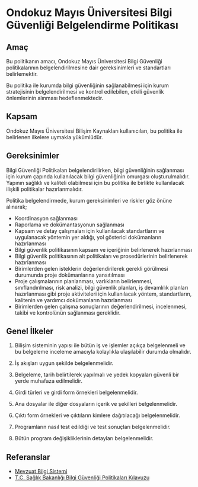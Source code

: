 Ondokuz Mayıs Üniversitesi Bilgi Güvenliği Belgelendirme Politikası
===================================================================

Amaç
----

Bu politikanın amacı, Ondokuz Mayıs Üniversitesi Bilgi Güvenliği politikalarının
belgelendirilmesine dair gereksinimleri ve standartları belirlemektir.

Bu politika ile kurumda bilgi güvenliğinin sağlanabilmesi için kurum
stratejisinin belgelendirilmesi ve kontrol edilebilen, etkili güvenlik
önlemlerinin alınması hedeflenmektedir.

Kapsam
------

Ondokuz Mayıs Üniversitesi Bilişim Kaynakları kullanıcıları, bu politika ile
belirlenen ilkelere uymakla yükümlüdür.

Gereksinimler
-------------

Bilgi Güvenliği Politikaları belgelendirilirken, bilgi güvenliğinin sağlanması
için kurum çapında kullanılacak bilgi güvenliğinin omurgası oluşturulmalıdır.
Yapının sağlıklı ve kaliteli olabilmesi için bu politika ile birlikte
kullanılacak ilişkili politikalar hazırlanmalıdır.

Politika belgelendirmede, kurum gereksinimleri ve riskler göz önüne alınarak;

- Koordinasyon sağlanması
- Raporlama ve dokümantasyonun sağlanması
- Kapsam ve detay çalışmaları için kullanılacak standartların ve uygulanacak
  yöntemin yer aldığı, yol gösterici dokümanların hazırlanması
- Bilgi güvenlik politikasının kapsam ve içeriğinin belirlenerek hazırlanması
- Bilgi güvenlik politikasının alt politikaları ve prosedürlerinin belirlenerek
  hazırlanması
- Birimlerden gelen isteklerin değerlendirilerek gerekli görülmesi durumunda
  proje dokümanlarına yansıtılması
- Proje çalışmalarının planlanması, varlıkların belirlenmesi, sınıflandırılması,
  risk analizi, bilgi güvenlik planları, iş devamlılık planları hazırlanması
  gibi proje aktiviteleri için kullanılacak yöntem, standartların, kalitenin ve
  yardımcı dokümanların hazırlanması
- Birimlerden gelen çalışma sonuçlarının değerlendirilmesi, incelenmesi, takibi
  ve kontrolünün sağlanması gereklidir.

Genel İlkeler
------------

1. Bilişim sisteminin yapısı ile bütün iş ve işlemler açıkça belgelenmeli ve bu
   belgeleme inceleme amacıyla kolaylıkla ulaşılabilir durumda olmalıdır.

1. İş akışları uygun şekilde belgelenmelidir.

1. Belgeleme, tarih belirtilerek yapılmalı ve yedek kopyaları güvenli bir yerde
   muhafaza edilmelidir.

1. Girdi türleri ve girdi form örnekleri belgelenmelidir.

1. Ana dosyalar ile diğer dosyaların içerik ve şekilleri belgelenmelidir.

1. Çıktı form örnekleri ve çıktıların kimlere dağıtılacağı belgelenmelidir.

1. Programların nasıl test edildiği ve test sonuçları belgelenmelidir.

1. Bütün program değişikliklerinin detayları belgelenmelidir.

Referanslar
----------

- [Mevzuat Bilgi Sistemi](http://mevzuat.basbakanlik.gov.tr/Metin.Aspx?MevzuatKod=7.5.19880&MevzuatIliski=0&sourceXmlSearch=elektronik%20haberle%C5%9Fme%20sekt%C3%B6r%C3%BCnde)
- [T.C. Sağlık Bakanlığı Bilgi Güvenliği Politikaları Kılavuzu](https://bilgiguvenligi.saglik.gov.tr/files/BilgiG%C3%BCvenli%C4%9FiPolitikalar%C4%B1K%C4%B1lavuzu.pdf)